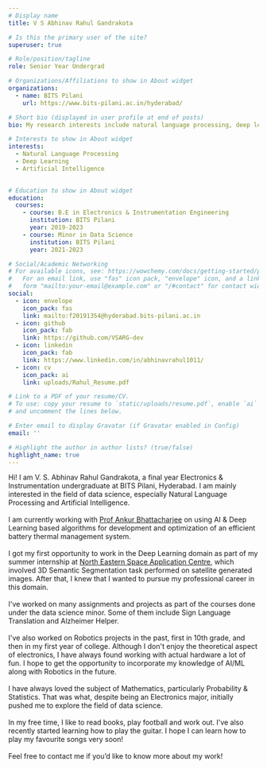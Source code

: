 ```yaml
---
# Display name
title: V S Abhinav Rahul Gandrakota

# Is this the primary user of the site?
superuser: true

# Role/position/tagline
role: Senior Year Undergrad

# Organizations/Affiliations to show in About widget
organizations:
  - name: BITS Pilani
    url: https://www.bits-pilani.ac.in/hyderabad/

# Short bio (displayed in user profile at end of posts)
bio: My research interests include natural language processing, deep learning, artificial intelligence and robotics.

# Interests to show in About widget
interests:
  - Natural Language Processing
  - Deep Learning
  - Artificial Intelligence
  

# Education to show in About widget
education:
  courses:
    - course: B.E in Electronics & Instrumentation Engineering
      institution: BITS Pilani
      year: 2019-2023
    - course: Minor in Data Science
      institution: BITS Pilani
      year: 2021-2023

# Social/Academic Networking
# For available icons, see: https://wowchemy.com/docs/getting-started/page-builder/#icons
#   For an email link, use "fas" icon pack, "envelope" icon, and a link in the
#   form "mailto:your-email@example.com" or "/#contact" for contact widget.
social:
  - icon: envelope
    icon_pack: fas
    link: mailto:f20191354@hyderabad.bits-pilani.ac.in
  - icon: github
    icon_pack: fab
    link: https://github.com/VSARG-dev
  - icon: linkedin
    icon_pack: fab
    link: https://www.linkedin.com/in/abhinavrahul1011/
  - icon: cv
    icon_pack: ai
    link: uploads/Rahul_Resume.pdf

# Link to a PDF of your resume/CV.
# To use: copy your resume to `static/uploads/resume.pdf`, enable `ai` icons in `params.toml`,
# and uncomment the lines below.

# Enter email to display Gravatar (if Gravatar enabled in Config)
email: ''

# Highlight the author in author lists? (true/false)
highlight_name: true
---
```


Hi! I am V. S. Abhinav Rahul Gandrakota, a final year Electronics & Instrumentation undergraduate at BITS Pilani, Hyderabad. I am mainly interested in the field of data science, especially Natural Language Processing and Artificial Intelligence. \
\
I am currently working with [Prof Ankur Bhattacharjee](https://universe.bits-pilani.ac.in/Hyderabad/bhattacharjee/Profile) on using AI & Deep Learning based algorithms for
development and optimization of an efficient battery thermal management system. \
\
I got my first opportunity to work in the Deep Learning domain as part of my summer internship at [North Eastern Space Application Centre](https://nesac.gov.in), which involved 3D Semantic Segmentation task performed on satellite generated images. After that, I knew that I wanted to pursue my professional career in this domain. \
\
I've worked on many assignments and projects as part of the courses done under the data science minor. Some of them include Sign Language Translation and Alzheimer Helper. \
\
I've also worked on Robotics projects in the past, first in 10th grade, and then in my first year of college. Although I don't enjoy the theoretical aspect of electronics, I have always found working with actual hardware a lot of fun. I hope to get the opportunity to incorporate my knowledge of AI/ML along with Robotics in the future.\
\
I have always loved the subject of Mathematics, particularly Probability & Statistics. That was what, despite being an Electronics major, initially pushed me to explore the field of data science. \
\
In my free time, I like to read books, play football and work out. I've also recently started learning how to play the guitar. I hope I can learn how to play my favourite songs very soon! \
\
Feel free to contact me if you’d like to know more about my work!

<!-- {{< icon name="download" pack="fas" >}} Download my {{< staticref "uploads/demo_resume.pdf" "newtab" >}}resumé{{< /staticref >}}. -->
